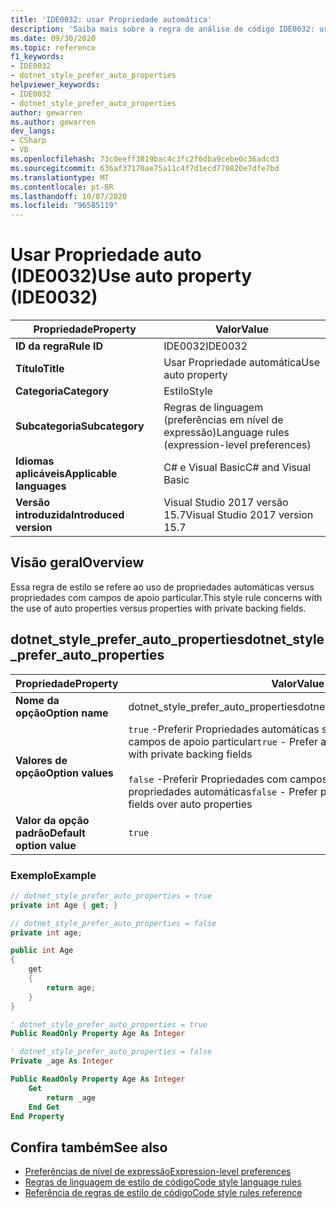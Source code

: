 ```yaml
---
title: 'IDE0032: usar Propriedade automática'
description: 'Saiba mais sobre a regra de análise de código IDE0032: usar Propriedade automática'
ms.date: 09/30/2020
ms.topic: reference
f1_keywords:
- IDE0032
- dotnet_style_prefer_auto_properties
helpviewer_keywords:
- IDE0032
- dotnet_style_prefer_auto_properties
author: gewarren
ms.author: gewarren
dev_langs:
- CSharp
- VB
ms.openlocfilehash: 73c0eeff3819bac4c3fc2f6dba9cebe0c36adcd3
ms.sourcegitcommit: 636af37170ae75a11c4f7d1ecd770820e7dfe7bd
ms.translationtype: MT
ms.contentlocale: pt-BR
ms.lasthandoff: 10/07/2020
ms.locfileid: "96585119"
---
```

# <a name="use-auto-property-ide0032"></a><span data-ttu-id="3ed3f-103">Usar Propriedade auto (IDE0032)</span><span class="sxs-lookup"><span data-stu-id="3ed3f-103">Use auto property (IDE0032)</span></span>

|<span data-ttu-id="3ed3f-104">Propriedade</span><span class="sxs-lookup"><span data-stu-id="3ed3f-104">Property</span></span>|<span data-ttu-id="3ed3f-105">Valor</span><span class="sxs-lookup"><span data-stu-id="3ed3f-105">Value</span></span>|
|-|-|
| <span data-ttu-id="3ed3f-106">**ID da regra**</span><span class="sxs-lookup"><span data-stu-id="3ed3f-106">**Rule ID**</span></span> | <span data-ttu-id="3ed3f-107">IDE0032</span><span class="sxs-lookup"><span data-stu-id="3ed3f-107">IDE0032</span></span> |
| <span data-ttu-id="3ed3f-108">**Título**</span><span class="sxs-lookup"><span data-stu-id="3ed3f-108">**Title**</span></span> | <span data-ttu-id="3ed3f-109">Usar Propriedade automática</span><span class="sxs-lookup"><span data-stu-id="3ed3f-109">Use auto property</span></span> |
| <span data-ttu-id="3ed3f-110">**Categoria**</span><span class="sxs-lookup"><span data-stu-id="3ed3f-110">**Category**</span></span> | <span data-ttu-id="3ed3f-111">Estilo</span><span class="sxs-lookup"><span data-stu-id="3ed3f-111">Style</span></span> |
| <span data-ttu-id="3ed3f-112">**Subcategoria**</span><span class="sxs-lookup"><span data-stu-id="3ed3f-112">**Subcategory**</span></span> | <span data-ttu-id="3ed3f-113">Regras de linguagem (preferências em nível de expressão)</span><span class="sxs-lookup"><span data-stu-id="3ed3f-113">Language rules (expression-level preferences)</span></span> |
| <span data-ttu-id="3ed3f-114">**Idiomas aplicáveis**</span><span class="sxs-lookup"><span data-stu-id="3ed3f-114">**Applicable languages**</span></span> | <span data-ttu-id="3ed3f-115">C# e Visual Basic</span><span class="sxs-lookup"><span data-stu-id="3ed3f-115">C# and Visual Basic</span></span> |
| <span data-ttu-id="3ed3f-116">**Versão introduzida**</span><span class="sxs-lookup"><span data-stu-id="3ed3f-116">**Introduced version**</span></span> | <span data-ttu-id="3ed3f-117">Visual Studio 2017 versão 15.7</span><span class="sxs-lookup"><span data-stu-id="3ed3f-117">Visual Studio 2017 version 15.7</span></span> |

## <a name="overview"></a><span data-ttu-id="3ed3f-118">Visão geral</span><span class="sxs-lookup"><span data-stu-id="3ed3f-118">Overview</span></span>

<span data-ttu-id="3ed3f-119">Essa regra de estilo se refere ao uso de propriedades automáticas versus propriedades com campos de apoio particular.</span><span class="sxs-lookup"><span data-stu-id="3ed3f-119">This style rule concerns with the use of auto properties versus properties with private backing fields.</span></span>

## <a name="dotnet_style_prefer_auto_properties"></a><span data-ttu-id="3ed3f-120">dotnet_style_prefer_auto_properties</span><span class="sxs-lookup"><span data-stu-id="3ed3f-120">dotnet_style_prefer_auto_properties</span></span>

|<span data-ttu-id="3ed3f-121">Propriedade</span><span class="sxs-lookup"><span data-stu-id="3ed3f-121">Property</span></span>|<span data-ttu-id="3ed3f-122">Valor</span><span class="sxs-lookup"><span data-stu-id="3ed3f-122">Value</span></span>|
|-|-|
| <span data-ttu-id="3ed3f-123">**Nome da opção**</span><span class="sxs-lookup"><span data-stu-id="3ed3f-123">**Option name**</span></span> | <span data-ttu-id="3ed3f-124">dotnet_style_prefer_auto_properties</span><span class="sxs-lookup"><span data-stu-id="3ed3f-124">dotnet_style_prefer_auto_properties</span></span>
| <span data-ttu-id="3ed3f-125">**Valores de opção**</span><span class="sxs-lookup"><span data-stu-id="3ed3f-125">**Option values**</span></span> | <span data-ttu-id="3ed3f-126">`true` -Preferir Propriedades automáticas sobre propriedades com campos de apoio particular</span><span class="sxs-lookup"><span data-stu-id="3ed3f-126">`true` - Prefer auto properties over properties with private backing fields</span></span><br /><br /><span data-ttu-id="3ed3f-127">`false` -Preferir Propriedades com campos de apoio privados sobre propriedades automáticas</span><span class="sxs-lookup"><span data-stu-id="3ed3f-127">`false` - Prefer properties with private backing fields over auto properties</span></span> |
| <span data-ttu-id="3ed3f-128">**Valor da opção padrão**</span><span class="sxs-lookup"><span data-stu-id="3ed3f-128">**Default option value**</span></span> | `true` |

### <a name="example"></a><span data-ttu-id="3ed3f-129">Exemplo</span><span class="sxs-lookup"><span data-stu-id="3ed3f-129">Example</span></span>

```csharp
// dotnet_style_prefer_auto_properties = true
private int Age { get; }

// dotnet_style_prefer_auto_properties = false
private int age;

public int Age
{
    get
    {
        return age;
    }
}
```

```vb
' dotnet_style_prefer_auto_properties = true
Public ReadOnly Property Age As Integer

' dotnet_style_prefer_auto_properties = false
Private _age As Integer

Public ReadOnly Property Age As Integer
    Get
        return _age
    End Get
End Property
```

## <a name="see-also"></a><span data-ttu-id="3ed3f-130">Confira também</span><span class="sxs-lookup"><span data-stu-id="3ed3f-130">See also</span></span>

- [<span data-ttu-id="3ed3f-131">Preferências de nível de expressão</span><span class="sxs-lookup"><span data-stu-id="3ed3f-131">Expression-level preferences</span></span>](expression-level-preferences.md)
- [<span data-ttu-id="3ed3f-132">Regras de linguagem de estilo de código</span><span class="sxs-lookup"><span data-stu-id="3ed3f-132">Code style language rules</span></span>](language-rules.md)
- [<span data-ttu-id="3ed3f-133">Referência de regras de estilo de código</span><span class="sxs-lookup"><span data-stu-id="3ed3f-133">Code style rules reference</span></span>](index.md)
